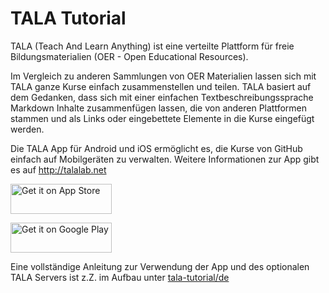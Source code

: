 # TALA Tutorial

TALA (Teach And Learn Anything) ist eine verteilte Plattform für freie Bildungsmaterialien (OER - Open Educational Resources).

Im Vergleich zu anderen Sammlungen von OER Materialien lassen sich mit TALA ganze Kurse einfach zusammenstellen und teilen. TALA basiert auf dem Gedanken, dass sich mit einer einfachen Textbeschreibungssprache Markdown Inhalte zusammenfügen lassen, die von anderen Plattformen stammen und als Links oder eingebettete Elemente in die Kurse eingefügt werden.

Die TALA App für Android und iOS ermöglicht es, die Kurse von GitHub einfach auf Mobilgeräten zu verwalten. Weitere Informationen zur App gibt es auf http://talalab.net

<a href="https://itunes.apple.com/de/app/tala-teach-and-learn-anything/id1162213869?mt=8"><img id="appstore-image" src="https://i0.wp.com/teachandlearnanythingblog.files.wordpress.com/2017/03/appstore640.png?ssl=1&w=450" alt="Get it on App Store" width="162px" height="48px" />
</a>

<a href="https://play.google.com/store/apps/details?id=org.tala"><img id="playstore-image" class="" src="https://i1.wp.com/teachandlearnanythingblog.files.wordpress.com/2017/03/playstore640.png?ssl=1&w=450" alt="Get it on Google Play" width="162px" height="48px" />
</a>

Eine vollständige Anleitung zur Verwendung der App und des optionalen TALA Servers ist z.Z. im Aufbau unter [tala-tutorial/de](https://github.com/axel-klinger/tala-tutorial/blob/master/de/introduction.md) 
